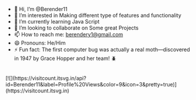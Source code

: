 - 👋 Hi, I’m @Berender11
- 👀 I’m interested in Making different type of features and functionality 
- 🌱 I’m currently learning Java Script
- 💞️ I’m looking to collaborate on Some great Projects
- 📫 How to reach me: berendery1@gmail.com
- 😄 Pronouns: He/Him
- ⚡ Fun fact: The first computer bug was actually a real moth—discovered in 1947 by Grace Hopper and her team! 🪲
<br>
[![](https://visitcount.itsvg.in/api?id=Berender11&label=Profile%20Views&color=9&icon=3&pretty=true)](https://visitcount.itsvg.in)


